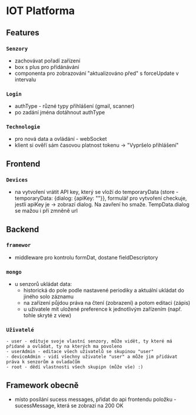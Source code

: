 # IOT Platforma

## Features
### `Senzory`
* zachovávat pořadí zařízení
* box s plus pro přídánávání
* componenta pro zobrazování "aktualizováno před" s forceUpdate v intervalu

### `Login`
* authType - různé typy přihlášení (gmail, scanner)
* po zadání jména dotáhnout authType

### `Technologie`
* pro nová data a ovládání - webSocket
* klient si ověří sám časovou platnost tokenu -> "Vypršelo přihlášení"

## Frontend
### `Devices`
* na vytvoření vrátit API key, který se vloží do temporaryData (store - temporaryData: {dialog: {apiKey: ""}}, formulář pro vytvoření checkuje, jestli apiKey je -> zobrazí dialog. Na zavření ho smaže. TempData.dialog se mažou i při zmněně url

## Backend
### `framewor`
* middleware pro kontrolu formDat, dostane fieldDescriptory

### `mongo`
* u senzorů ukládat data:
	- historická do pole podle nastavené periodiky a aktuální ukládat do jiného solo záznamu
	- na zařízení půjdou práva na čtení (zobrazení) a potom editaci (zápis)
	- u uživatele mít uložené preference k jednotlivým zařízením (např. tohle skryté z view)

### `Uživatelé`
	- user - edituje svoje vlastní senzory, může vidět, ty které má přidané a ovládat, ty na kterých ma povoleno
	- userAdmin - editace všech uživatelů se skupinou "user"
	- deviceAdmin - vidí všechny uživatele "user" a může jim přidávat práva k senzorům a ovladačům
	- root - dědí vlastnosti všech skupipn (může vše) :)

## Framework obecně
* místo posílání sucess messages, přidat do api frontendu položku - sucessMessage, která se zobrazí na 200 OK